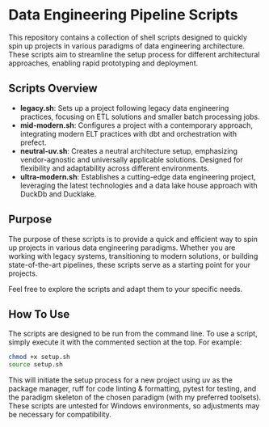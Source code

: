 # Data Engineering Pipeline Scripts

This repository contains a collection of shell scripts designed to quickly spin up projects in various paradigms of data engineering architecture. These scripts aim to streamline the setup process for different architectural approaches, enabling rapid prototyping and deployment.

## Scripts Overview

- **legacy.sh**: Sets up a project following legacy data engineering practices, focusing on ETL solutions and smaller batch processing jobs.
- **mid-modern.sh**: Configures a project with a contemporary approach, integrating modern ELT practices with dbt and orchestration with prefect.
- **neutral-uv.sh**: Creates a neutral architecture setup, emphasizing vendor-agnostic and universally applicable solutions. Designed for flexibility and adaptability across different environments.
- **ultra-modern.sh**: Establishes a cutting-edge data engineering project, leveraging the latest technologies and a data lake house approach with DuckDb and Ducklake.

## Purpose

The purpose of these scripts is to provide a quick and efficient way to spin up projects in various data engineering paradigms. Whether you are working with legacy systems, transitioning to modern solutions, or building state-of-the-art pipelines, these scripts serve as a starting point for your projects.

Feel free to explore the scripts and adapt them to your specific needs.

## How To Use

The scripts are designed to be run from the command line. To use a script, simply execute it with the commented section at the top. For example:

```bash
chmod +x setup.sh
source setup.sh
```

This will initiate the setup process for a new project using uv as the package manager, ruff for code linting & formatting, pytest for testing, and the paradigm skeleton of the chosen paradigm (with my preferred toolsets). These scripts are untested for Windows environments, so adjustments may be necessary for compatibility.